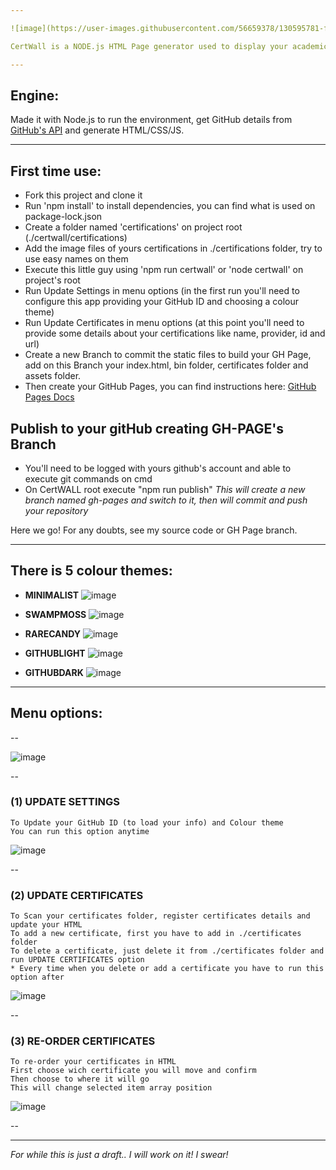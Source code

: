 ```yaml
---

![image](https://user-images.githubusercontent.com/56659378/130595781-ff7a2d92-9cf4-49b2-890b-10a710dffe12.png)

CertWall is a NODE.js HTML Page generator used to display your academic/professional certificates with GitHub Pages

---
```


## Engine:
  Made it with Node.js to run the environment, get GitHub details from <a href="https://docs.github.com/en/rest">GitHub's API</a> and generate HTML/CSS/JS.

---

## First time use:
  - Fork this project and clone it
  - Run 'npm install' to install dependencies, you can find what is used on package-lock.json
  - Create a folder named 'certifications' on project root (./certwall/certifications)
  - Add the image files of yours certifications in ./certifications folder, try to use easy names on them
  - Execute this little guy using 'npm run certwall' or 'node certwall' on project's root
  - Run Update Settings in menu options (in the first run you'll need to configure this app providing your GitHub ID and choosing a colour theme)
  - Run Update Certificates in menu options (at this point you'll need to provide some details about your certifications like name, provider, id and url)
  - Create a new Branch to commit the static files to build your GH Page, add on this Branch your index.html, bin folder, certificates folder and assets folder.
  - Then create your GitHub Pages, you can find instructions here: <a href="https://docs.github.com/en/pages/getting-started-with-github-pages">GitHub Pages Docs</a>
  
## Publish to your gitHub creating GH-PAGE's Branch
  - You'll need to be logged with yours github's account and able to execute git commands on cmd
  - On CertWALL root execute "npm run publish"
        <i>This will create a new branch named gh-pages and switch to it, then will commit and push your repository</i>
  
  Here we go!
  For any doubts, see my source code or GH Page branch.
 
 ---
  
## There is 5 colour themes:


 - <b>MINIMALIST</b>
![image](https://user-images.githubusercontent.com/56659378/130593482-8b5abe54-dee2-4fe7-8dde-da663183b833.png)


- <b>SWAMPMOSS</b>
![image](https://user-images.githubusercontent.com/56659378/130593637-5924178e-77f6-42ec-aa4b-697ff3340d33.png)


- <b>RARECANDY</b>
![image](https://user-images.githubusercontent.com/56659378/130593748-58564a8d-731f-4af7-a95d-b4aec66a135f.png)


- <b>GITHUBLIGHT</b>
![image](https://user-images.githubusercontent.com/56659378/130593843-53c688bb-1715-411c-8933-ee17afd298c2.png)


- <b>GITHUBDARK</b>
![image](https://user-images.githubusercontent.com/56659378/130593962-21403ad6-bb5e-401b-844e-80e11306b0b6.png)

---


## Menu options:

--

![image](https://user-images.githubusercontent.com/56659378/130595894-fffd0185-ad38-491a-9ec8-4c001e348bde.png)

--

 ### (1) UPDATE SETTINGS 
    To Update your GitHub ID (to load your info) and Colour theme
    You can run this option anytime
![image](https://user-images.githubusercontent.com/56659378/130596986-391525ab-c65a-4570-9379-89641d1433ad.png)

--           

 ### (2) UPDATE CERTIFICATES
    To Scan your certificates folder, register certificates details and update your HTML
    To add a new certificate, first you have to add in ./certificates folder 
    To delete a certificate, just delete it from ./certificates folder and run UPDATE CERTIFICATES option 
    * Every time when you delete or add a certificate you have to run this option after
 ![image](https://user-images.githubusercontent.com/56659378/130597257-94b29ad5-4f1d-4c6d-811f-f47acc079e52.png)
 
--                       

 ### (3) RE-ORDER CERTIFICATES
    To re-order your certificates in HTML
    First choose wich certificate you will move and confirm
    Then choose to where it will go
    This will change selected item array position
 ![image](https://user-images.githubusercontent.com/56659378/130597865-15edb63a-321e-4e8c-915f-fdc5dde529f7.png)
 
 --

---

<i>
For while this is just a draft..
I will work on it! I swear!
</i>
